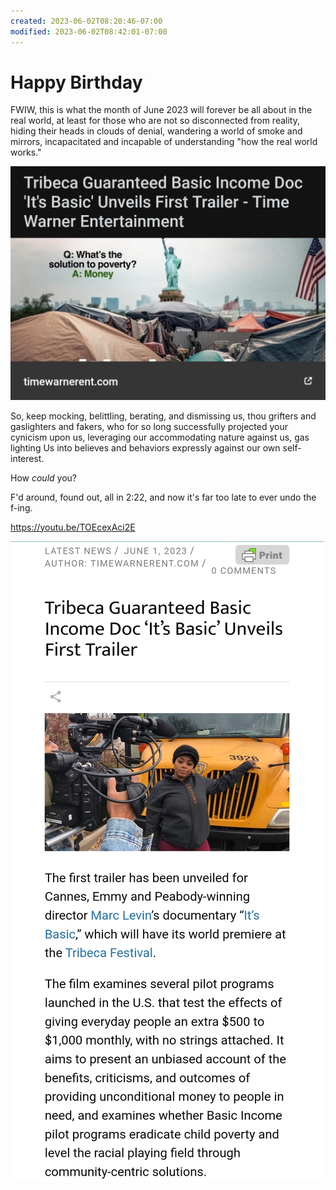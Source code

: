 ```yaml
---
created: 2023-06-02T08:20:46-07:00
modified: 2023-06-02T08:42:01-07:00
---
```


# Happy Birthday

FWIW, this is what the month of June 2023 will forever be all about in the real world, at least for those who are not so disconnected from reality, hiding their heads in clouds of denial, wandering a world of smoke and mirrors, incapacitated and incapable of understanding "how the real world works."

[![The solution to poverty is money](/assets/images/99af8113945790ab2b176e0f7dc9e656.jpg)](https://timewarnerent.com/tribeca-guaranteed-basic-income-doc-its-basic-unveils-first-trailer/ "The solution to poverty is money")

So, keep mocking, belittling, berating, and dismissing us, thou grifters and gaslighters and fakers, who for so long successfully projected your cynicism upon us, leveraging our accommodating nature against us, gas lighting Us into believes and behaviors expressly against our own self-interest.

How *could* you? 

F'd around, found out, all in 2:22, and now it's far too late to ever undo the f-ing.

https://youtu.be/TOEcexAci2E

[![It's Basic](../assets/images/30ff5e6f0848b14d47187ea2e382235b.jpg)](https://timewarnerent.com/tribeca-guaranteed-basic-income-doc-its-basic-unveils-first-trailer/)
